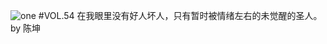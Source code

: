 ![one](http://image.wufazhuce.com/FlNcQ6ffgaA0emSpbdV9nGNhn7pc)
#VOL.54
在我眼里没有好人坏人，只有暂时被情绪左右的未觉醒的圣人。by 陈坤